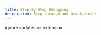 ```yaml
---
title: Step-By-Step Debugging
description: Step through and breakpoints!
---
```


ignore updates on extension